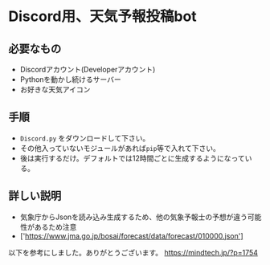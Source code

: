 # Discord用、天気予報投稿bot
## 必要なもの
- Discordアカウント(Developerアカウント)
- Pythonを動かし続けるサーバー
- お好きな天気アイコン

## 手順
- ```Discord.py``` をダウンロードして下さい。
- その他入っていないモジュールがあれば```pip```等で入れて下さい。
- 後は実行するだけ。デフォルトでは12時間ごとに生成するようになっている。

## 詳しい説明
- 気象庁からJsonを読み込み生成するため、他の気象予報士の予想が違う可能性があるため注意
- ['https://www.jma.go.jp/bosai/forecast/data/forecast/010000.json']

以下を参考にしました。ありがとうございます。
https://mindtech.jp/?p=1754
